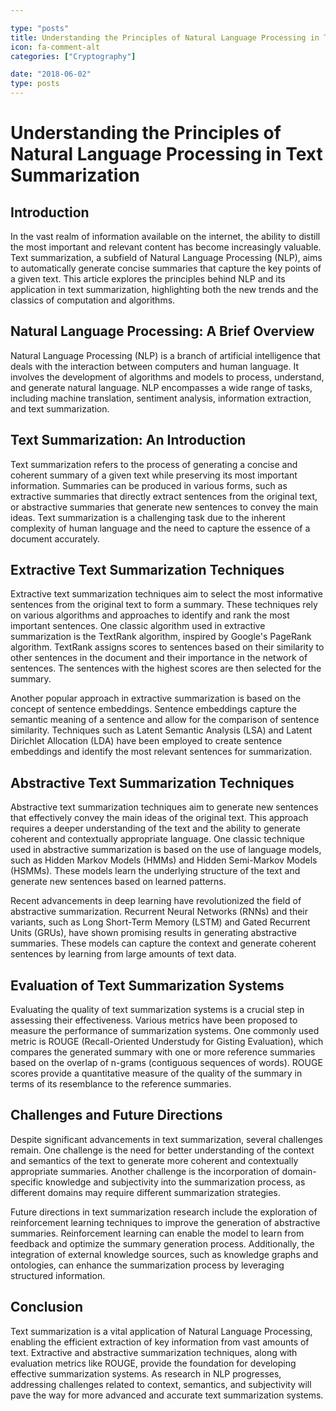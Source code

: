 ```yaml
---

type: "posts"
title: Understanding the Principles of Natural Language Processing in Text Summarization
icon: fa-comment-alt
categories: ["Cryptography"]

date: "2018-06-02"
type: posts
---
```





# Understanding the Principles of Natural Language Processing in Text Summarization

## Introduction

In the vast realm of information available on the internet, the ability to distill the most important and relevant content has become increasingly valuable. Text summarization, a subfield of Natural Language Processing (NLP), aims to automatically generate concise summaries that capture the key points of a given text. This article explores the principles behind NLP and its application in text summarization, highlighting both the new trends and the classics of computation and algorithms.

## Natural Language Processing: A Brief Overview

Natural Language Processing (NLP) is a branch of artificial intelligence that deals with the interaction between computers and human language. It involves the development of algorithms and models to process, understand, and generate natural language. NLP encompasses a wide range of tasks, including machine translation, sentiment analysis, information extraction, and text summarization.

## Text Summarization: An Introduction

Text summarization refers to the process of generating a concise and coherent summary of a given text while preserving its most important information. Summaries can be produced in various forms, such as extractive summaries that directly extract sentences from the original text, or abstractive summaries that generate new sentences to convey the main ideas. Text summarization is a challenging task due to the inherent complexity of human language and the need to capture the essence of a document accurately.

## Extractive Text Summarization Techniques

Extractive text summarization techniques aim to select the most informative sentences from the original text to form a summary. These techniques rely on various algorithms and approaches to identify and rank the most important sentences. One classic algorithm used in extractive summarization is the TextRank algorithm, inspired by Google's PageRank algorithm. TextRank assigns scores to sentences based on their similarity to other sentences in the document and their importance in the network of sentences. The sentences with the highest scores are then selected for the summary.

Another popular approach in extractive summarization is based on the concept of sentence embeddings. Sentence embeddings capture the semantic meaning of a sentence and allow for the comparison of sentence similarity. Techniques such as Latent Semantic Analysis (LSA) and Latent Dirichlet Allocation (LDA) have been employed to create sentence embeddings and identify the most relevant sentences for summarization.

## Abstractive Text Summarization Techniques

Abstractive text summarization techniques aim to generate new sentences that effectively convey the main ideas of the original text. This approach requires a deeper understanding of the text and the ability to generate coherent and contextually appropriate language. One classic technique used in abstractive summarization is based on the use of language models, such as Hidden Markov Models (HMMs) and Hidden Semi-Markov Models (HSMMs). These models learn the underlying structure of the text and generate new sentences based on learned patterns.

Recent advancements in deep learning have revolutionized the field of abstractive summarization. Recurrent Neural Networks (RNNs) and their variants, such as Long Short-Term Memory (LSTM) and Gated Recurrent Units (GRUs), have shown promising results in generating abstractive summaries. These models can capture the context and generate coherent sentences by learning from large amounts of text data.

## Evaluation of Text Summarization Systems

Evaluating the quality of text summarization systems is a crucial step in assessing their effectiveness. Various metrics have been proposed to measure the performance of summarization systems. One commonly used metric is ROUGE (Recall-Oriented Understudy for Gisting Evaluation), which compares the generated summary with one or more reference summaries based on the overlap of n-grams (contiguous sequences of words). ROUGE scores provide a quantitative measure of the quality of the summary in terms of its resemblance to the reference summaries.

## Challenges and Future Directions

Despite significant advancements in text summarization, several challenges remain. One challenge is the need for better understanding of the context and semantics of the text to generate more coherent and contextually appropriate summaries. Another challenge is the incorporation of domain-specific knowledge and subjectivity into the summarization process, as different domains may require different summarization strategies.

Future directions in text summarization research include the exploration of reinforcement learning techniques to improve the generation of abstractive summaries. Reinforcement learning can enable the model to learn from feedback and optimize the summary generation process. Additionally, the integration of external knowledge sources, such as knowledge graphs and ontologies, can enhance the summarization process by leveraging structured information.

## Conclusion

Text summarization is a vital application of Natural Language Processing, enabling the efficient extraction of key information from vast amounts of text. Extractive and abstractive summarization techniques, along with evaluation metrics like ROUGE, provide the foundation for developing effective summarization systems. As research in NLP progresses, addressing challenges related to context, semantics, and subjectivity will pave the way for more advanced and accurate text summarization systems.